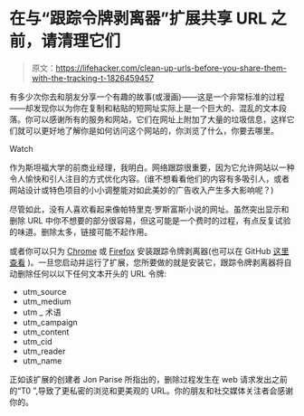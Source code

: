 # 在与“跟踪令牌剥离器”扩展共享 URL 之前，请清理它们

> 原文：<https://lifehacker.com/clean-up-urls-before-you-share-them-with-the-tracking-t-1826459457>

有多少次你去和朋友分享一个有趣的故事(或漫画)——这是一个非常标准的过程——却发现你以为你在复制和粘贴的短网址实际上是一个巨大的、混乱的文本段落。你可以感谢所有的服务和网站，它们在网址上附加了大量的垃圾信息，这样它们就可以更好地了解你是如何访问这个网站的，你浏览了什么，你要去哪里。

Watch

作为斯坦福大学的前商业经理，我明白。网络跟踪很重要，因为它允许网站以一种令人愉快和引人注目的方式优化内容。(谁不想看看他们的内容有多吸引人，或者网站设计或特色项目的小小调整能对如此美妙的广告收入产生多大影响呢？)

尽管如此，没有人喜欢看起来像帕特里克·罗斯富斯小说的网址。虽然突出显示和删除 URL 中你不想要的部分很容易，但这可能是一个费时的过程，有点反复试验的味道。删除太多，链接可能不起作用。

或者你可以只为 [Chrome](https://chrome.google.com/webstore/detail/tracking-token-stripper/kcpnkledgcbobhkgimpbmejgockkplob?hl=en) 或 [Firefox](https://addons.mozilla.org/en-US/firefox/addon/utm-tracking-token-stripper/) 安装跟踪令牌剥离器(也可以在 GitHub [这里查看](https://github.com/jparise/chrome-utm-stripper) )。一旦您启动并运行了扩展，您所要做的就是安装它，跟踪令牌剥离器将自动删除任何以以下任何文本开头的 URL 令牌:

*   utm_source
*   utm_medium
*   utm _ 术语
*   utm_campaign
*   utm_content
*   utm_cid
*   utm_reader
*   utm_name

正如该扩展的创建者 Jon Parise 所指出的，删除过程发生在 web 请求发出之前的“T0 ”,导致了更私密的浏览和更美观的 URL。你的朋友和社交媒体关注者会感谢你的。